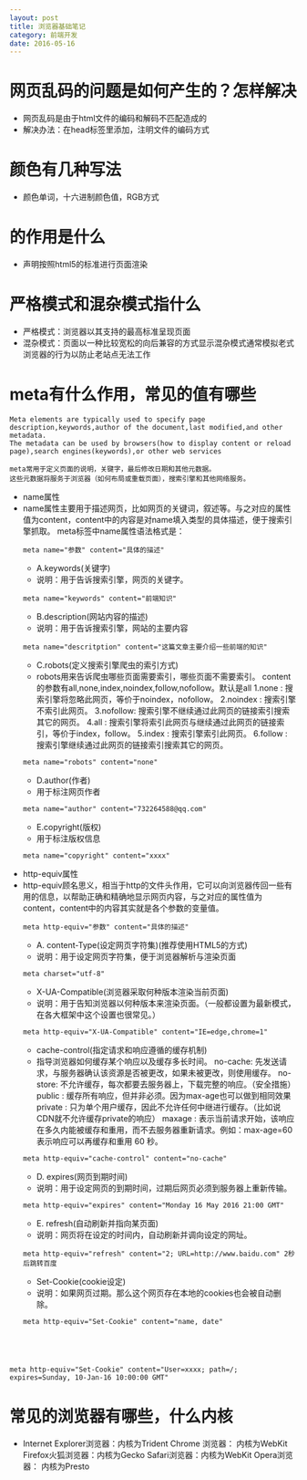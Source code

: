 ```yaml
---
layout: post
title: 浏览器基础笔记
category: 前端开发
date: 2016-05-16
---
```

# 网页乱码的问题是如何产生的？怎样解决
* 网页乱码是由于html文件的编码和解码不匹配造成的
* 解决办法：在head标签里添加<meta charset="编码方式">，注明文件的编码方式
# 颜色有几种写法
* 颜色单词，十六进制颜色值，RGB方式
# <!doctype html>的作用是什么
* 声明按照html5的标准进行页面渲染
# 严格模式和混杂模式指什么
* 严格模式：浏览器以其支持的最高标准呈现页面
* 混杂模式：页面以一种比较宽松的向后兼容的方式显示混杂模式通常模拟老式浏览器的行为以防止老站点无法工作
# meta有什么作用，常见的值有哪些
<pre><code>Meta elements are typically used to specify page description,keywords,author of the document,last modified,and other metadata.
The metadata can be used by browsers(how to display content or reload page),search engines(keywords),or other web services</code></pre>
<pre><code>meta常用于定义页面的说明，关键字，最后修改日期和其他元数据。
这些元数据将服务于浏览器（如何布局或重载页面），搜索引擎和其他网络服务。</code></pre>
* name属性
* name属性主要用于描述网页，比如网页的关键词，叙述等。与之对应的属性值为content，content中的内容是对name填入类型的具体描述，便于搜索引擎抓取。
meta标签中name属性语法格式是：
    <pre><code>meta name="参数" content="具体的描述"</code></pre>
    * A.keywords(关键字)
    * 说明：用于告诉搜索引擎，网页的关键字。
    <pre><code>meta name="keywords" content="前端知识"</code></pre>
    * B.description(网站内容的描述)
    * 说明：用于告诉搜索引擎，网站的主要内容
    <pre><code>meta name="descritption" content="这篇文章主要介绍一些前端的知识"</code></pre>
    * C.robots(定义搜索引擎爬虫的索引方式)
    * robots用来告诉爬虫哪些页面需要索引，哪些页面不需要索引。
content的参数有all,none,index,noindex,follow,nofollow。默认是all
1.none : 搜索引擎将忽略此网页，等价于noindex，nofollow。
2.noindex : 搜索引擎不索引此网页。
3.nofollow: 搜索引擎不继续通过此网页的链接索引搜索其它的网页。
4.all : 搜索引擎将索引此网页与继续通过此网页的链接索引，等价于index，follow。
5.index : 搜索引擎索引此网页。
6.follow : 搜索引擎继续通过此网页的链接索引搜索其它的网页。
    <pre><code>meta name="robots" content="none"</code></pre>
    * D.author(作者)
    * 用于标注网页作者
    <pre><code>meta name="author" content="732264588@qq.com"</code></pre>
    * E.copyright(版权)
    * 用于标注版权信息
    <pre><code>meta name="copyright" content="xxxx"</code></pre>
* http-equiv属性
* http-equiv顾名思义，相当于http的文件头作用，它可以向浏览器传回一些有用的信息，以帮助正确和精确地显示网页内容，与之对应的属性值为content，content中的内容其实就是各个参数的变量值。
    <pre><code>meta http-equiv="参数" content="具体的描述"</code></pre>
    * A. content-Type(设定网页字符集)(推荐使用HTML5的方式)
    * 说明：用于设定网页字符集，便于浏览器解析与渲染页面
    <pre><code>meta charset="utf-8"</code></pre>
    * X-UA-Compatible(浏览器采取何种版本渲染当前页面)
    * 说明：用于告知浏览器以何种版本来渲染页面。（一般都设置为最新模式，在各大框架中这个设置也很常见。）
    <pre><code>meta http-equiv="X-UA-Compatible" content="IE=edge,chrome=1"</code></pre>
    * cache-control(指定请求和响应遵循的缓存机制)
    * 指导浏览器如何缓存某个响应以及缓存多长时间。
no-cache: 先发送请求，与服务器确认该资源是否被更改，如果未被更改，则使用缓存。
no-store: 不允许缓存，每次都要去服务器上，下载完整的响应。（安全措施）
public : 缓存所有响应，但并非必须。因为max-age也可以做到相同效果
private : 只为单个用户缓存，因此不允许任何中继进行缓存。（比如说CDN就不允许缓存private的响应）
maxage : 表示当前请求开始，该响应在多久内能被缓存和重用，而不去服务器重新请求。例如：max-age=60表示响应可以再缓存和重用 60 秒。
    <pre><code>meta http-equiv="cache-control" content="no-cache"</code></pre>
    * D. expires(网页到期时间)
    * 说明：用于设定网页的到期时间，过期后网页必须到服务器上重新传输。
    <pre><code>meta http-equiv="expires" content="Monday 16 May 2016 21:00 GMT"</code></pre>
    * E. refresh(自动刷新并指向某页面)
    * 说明：网页将在设定的时间内，自动刷新并调向设定的网址。
    <pre><code>meta http-equiv="refresh" content="2; URL=http://www.baidu.com" 2秒后跳转百度</code></pre>
    * Set-Cookie(cookie设定)
    * 说明：如果网页过期。那么这个网页存在本地的cookies也会被自动删除。
    <pre><code>meta http-equiv="Set-Cookie" content="name, date"
meta http-equiv="Set-Cookie" content="User=xxxx; path=/; expires=Sunday, 10-Jan-16 10:00:00 GMT"</code></pre>
# 常见的浏览器有哪些，什么内核
* Internet Explorer浏览器：内核为Trident
Chrome 浏览器： 内核为WebKit
Firefox火狐浏览器：内核为Gecko
Safari浏览器：内核为WebKit
Opera浏览器： 内核为Presto

